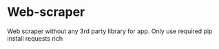 # Web-scraper
Web scraper without any 3rd party library for app. Only use required pip install requests rich

